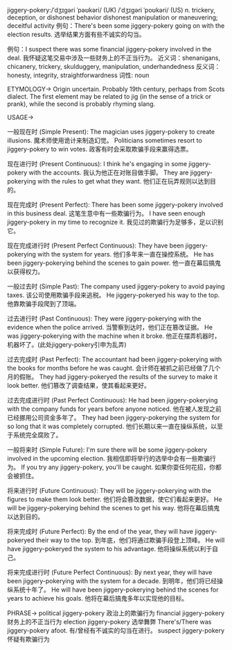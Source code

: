 jiggery-pokery:/ˈdʒɪɡəri ˈpəʊkəri/ (UK) /ˈdʒɪɡəri ˈpoʊkəri/ (US)
n.
trickery, deception, or dishonest behavior
dishonest manipulation or maneuvering; deceitful activity
例句：There's been some jiggery-pokery going on with the election results.  选举结果方面有些不诚实的勾当。

例句：I suspect there was some financial jiggery-pokery involved in the deal. 我怀疑这笔交易中涉及一些财务上的不正当行为。
近义词：shenanigans, chicanery, trickery, skulduggery, manipulation, underhandedness
反义词：honesty, integrity, straightforwardness
词性: noun


ETYMOLOGY->
Origin uncertain. Probably 19th century, perhaps from Scots dialect.  The first element may be related to jig (in the sense of a trick or prank), while the second is probably rhyming slang.


USAGE->

一般现在时 (Simple Present):
The magician uses jiggery-pokery to create illusions. 魔术师使用诡计来制造幻觉。
Politicians sometimes resort to jiggery-pokery to win votes. 政客有时会采取欺骗手段来赢得选票。

现在进行时 (Present Continuous):
I think he's engaging in some jiggery-pokery with the accounts. 我认为他正在对账目做手脚。
They are jiggery-pokerying with the rules to get what they want. 他们正在玩弄规则以达到目的。

现在完成时 (Present Perfect):
There has been some jiggery-pokery involved in this business deal. 这笔生意中有一些欺骗行为。
I have seen enough jiggery-pokery in my time to recognize it. 我见过的欺骗行为足够多，足以识别它。

现在完成进行时 (Present Perfect Continuous):
They have been jiggery-pokerying with the system for years. 他们多年来一直在操控系统。
He has been jiggery-pokerying behind the scenes to gain power. 他一直在幕后搞鬼以获得权力。


一般过去时 (Simple Past):
The company used jiggery-pokery to avoid paying taxes.  该公司使用欺骗手段来逃税。
He jiggery-pokeryed his way to the top. 他靠欺骗手段爬到了顶端。

过去进行时 (Past Continuous):
They were jiggery-pokerying with the evidence when the police arrived. 当警察到达时，他们正在篡改证据。
He was jiggery-pokerying with the machine when it broke. 他正在摆弄机器时，机器坏了。(此处jiggery-pokery引申为乱弄)


过去完成时 (Past Perfect):
The accountant had been jiggery-pokerying with the books for months before he was caught. 会计师在被抓之前已经做了几个月的假账。
They had jiggery-pokeryed the results of the survey to make it look better. 他们篡改了调查结果，使其看起来更好。


过去完成进行时 (Past Perfect Continuous):
He had been jiggery-pokerying with the company funds for years before anyone noticed. 他在被人发现之前已经挪用公司资金多年了。
They had been jiggery-pokerying the system for so long that it was completely corrupted. 他们长期以来一直在操纵系统，以至于系统完全腐败了。


一般将来时 (Simple Future):
I'm sure there will be some jiggery-pokery involved in the upcoming election. 我相信即将举行的选举中会有一些欺骗行为。
If you try any jiggery-pokery, you'll be caught. 如果你耍任何花招，你都会被抓住。

将来进行时 (Future Continuous):
They will be jiggery-pokerying with the figures to make them look better. 他们将会篡改数据，使它们看起来更好。
He will be jiggery-pokerying behind the scenes to get his way. 他将在幕后搞鬼以达到目的。

将来完成时 (Future Perfect):
By the end of the year, they will have jiggery-pokeryed their way to the top. 到年底，他们将通过欺骗手段登上顶峰。
He will have jiggery-pokeryed the system to his advantage. 他将操纵系统以利于自己。

将来完成进行时 (Future Perfect Continuous):
By next year, they will have been jiggery-pokerying with the system for a decade. 到明年，他们将已经操纵系统十年了。
He will have been jiggery-pokerying behind the scenes for years to achieve his goals. 他将在幕后搞鬼多年以实现他的目标。


PHRASE->
political jiggery-pokery 政治上的欺骗行为
financial jiggery-pokery 财务上的不正当行为
election jiggery-pokery 选举舞弊
There's/There was jiggery-pokery afoot. 有/曾经有不诚实的勾当在进行。
suspect jiggery-pokery 怀疑有欺骗行为
